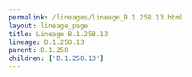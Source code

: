 ```yaml
---
permalink: /lineages/lineage_B.1.258.13.html
layout: lineage_page
title: Lineage B.1.258.13
lineage: B.1.258.13
parent: B.1.258
children: ['B.1.258.13']
---
```

